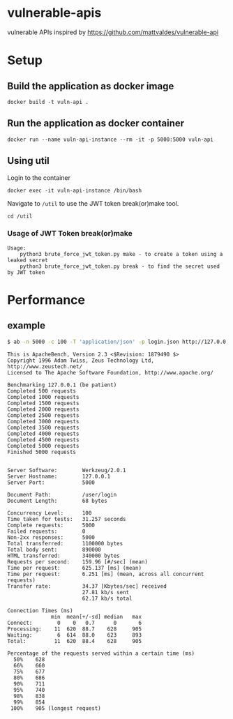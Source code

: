# vulnerable-apis
vulnerable APIs inspired by https://github.com/mattvaldes/vulnerable-api

# Setup

## Build the application as docker image
`docker build -t vuln-api .`

## Run the application as docker container
`docker run --name vuln-api-instance --rm -it -p 5000:5000 vuln-api`

## Using util

Login to the container

`docker exec -it vuln-api-instance /bin/bash`

Navigate to `/util` to use the JWT token break(or)make tool.
  
`cd /util`

### Usage of JWT Token break(or)make

```
Usage:
	python3 brute_force_jwt_token.py make - to create a token using a leaked secret
	python3 brute_force_jwt_token.py break - to find the secret used by JWT token
```

# Performance

## example
```bash
$ ab -n 5000 -c 100 -T 'application/json' -p login.json http://127.0.0.1:5000/user/login
```

```
This is ApacheBench, Version 2.3 <$Revision: 1879490 $>
Copyright 1996 Adam Twiss, Zeus Technology Ltd, http://www.zeustech.net/
Licensed to The Apache Software Foundation, http://www.apache.org/

Benchmarking 127.0.0.1 (be patient)
Completed 500 requests
Completed 1000 requests
Completed 1500 requests
Completed 2000 requests
Completed 2500 requests
Completed 3000 requests
Completed 3500 requests
Completed 4000 requests
Completed 4500 requests
Completed 5000 requests
Finished 5000 requests


Server Software:        Werkzeug/2.0.1
Server Hostname:        127.0.0.1
Server Port:            5000

Document Path:          /user/login
Document Length:        68 bytes

Concurrency Level:      100
Time taken for tests:   31.257 seconds
Complete requests:      5000
Failed requests:        0
Non-2xx responses:      5000
Total transferred:      1100000 bytes
Total body sent:        890000
HTML transferred:       340000 bytes
Requests per second:    159.96 [#/sec] (mean)
Time per request:       625.137 [ms] (mean)
Time per request:       6.251 [ms] (mean, across all concurrent requests)
Transfer rate:          34.37 [Kbytes/sec] received
                        27.81 kb/s sent
                        62.17 kb/s total

Connection Times (ms)
              min  mean[+/-sd] median   max
Connect:        0    0   0.7      0       6
Processing:    11  620  88.7    628     905
Waiting:        6  614  88.0    623     893
Total:         11  620  88.4    628     905

Percentage of the requests served within a certain time (ms)
  50%    628
  66%    660
  75%    677
  80%    686
  90%    711
  95%    740
  98%    838
  99%    854
 100%    905 (longest request)
 ```
 